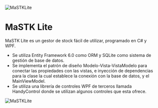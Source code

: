 ![MaSTKLite](https://user-images.githubusercontent.com/93444165/139557803-80b987e7-adba-4dc3-a95e-f38f0ad3aadb.png)

# MaSTK Lite
MaSTK Lite es un gestor de stock fácil de utilizar, programado en C# y WPF.

- Se utiliza Entity Framework 6.0 como ORM y SQLite como sistema de gestión de base de datos.
- Se implementa el patrón de diseño Modelo-Vista-VistaModelo para conectar las propiedades con las vistas, e inyección de dependencias para la clase la cual establece la conexión con la base de datos, y el MainViewModel.
- Se utiliza una librería de controles WPF de terceros llamada HandyControl donde se utilizan algunos controles que esta ofrece.

![MaSTKLite](https://user-images.githubusercontent.com/93444165/139869068-b30c16a5-f721-4d54-a9be-73336dd3af55.gif)
